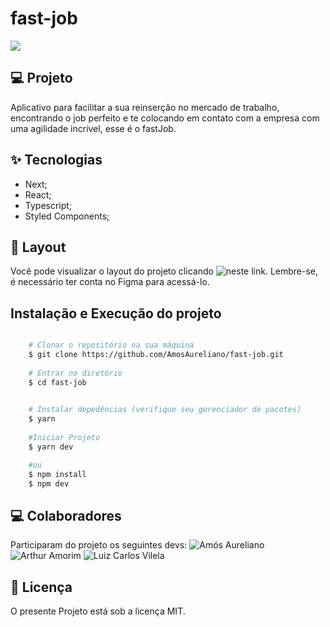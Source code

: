 # fast-job

![](https://i.imgur.com/4xFSxcW.png)

## 💻 Projeto
Aplicativo para facilitar a sua reinserção no mercado de trabalho, encontrando o job perfeito e te colocando em contato com a empresa com uma agilidade incrível, esse é o fastJob.


## ✨ Tecnologias
- Next;
- React;
- Typescript;
- Styled Components;


## 🔖 Layout

Você pode visualizar o layout do projeto clicando ![neste link](https://www.figma.com/file/LKrHABrk4bDuamFRan2I3r/Projeto-FastJob-(adaptar)?node-id=0%3A1). Lembre-se, é necessário ter conta no Figma para acessá-lo.

## Instalação e Execução do projeto

```bash

    # Clonar o repositório na sua máquina
    $ git clone https://github.com/AmosAureliano/fast-job.git
   
    # Entrar no diretório
    $ cd fast-job

   
    # Instalar depedências (verifique seu gerenciador de pacotes)
    $ yarn 
   
    #Iniciar Projeto
    $ yarn dev 

    #ou
    $ npm install
    $ npm dev 
```

## 💻 Colaboradores

Participaram do projeto os seguintes devs:
![Amós Aureliano](https://github.com/AmosAureliano)
![Arthur Amorim](https://github.com/arthur3306)
![Luiz Carlos Vilela](https://github.com/LuizCarlosVilela/)

## 📄 Licença
O presente Projeto está sob a licença MIT. 
